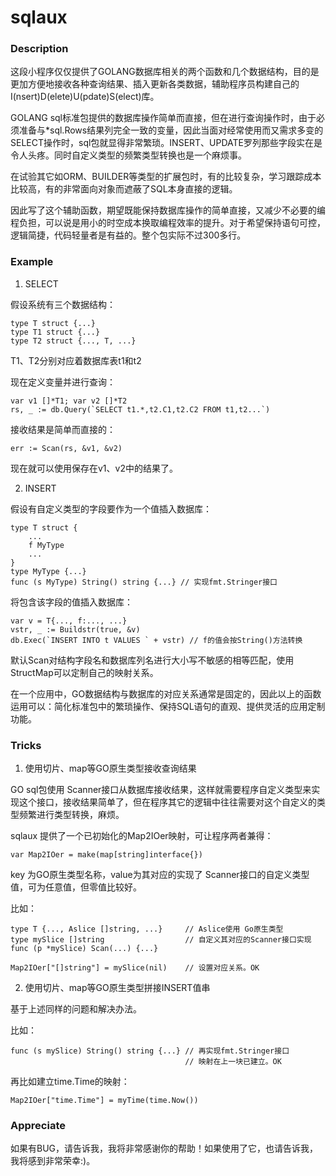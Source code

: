 # sqlaux
### Description
这段小程序仅仅提供了GOLANG数据库相关的两个函数和几个数据结构，目的是更加方便地接收各种查询结果、插入更新各类数据，辅助程序员构建自己的I(nsert)D(elete)U(pdate)S(elect)库。


GOLANG sql标准包提供的数据库操作简单而直接，但在进行查询操作时，由于必须准备与*sql.Rows结果列完全一致的变量，因此当面对经常使用而又需求多变的SELECT操作时，sql包就显得非常繁琐。INSERT、UPDATE罗列那些字段实在是令人头疼。同时自定义类型的频繁类型转换也是一个麻烦事。

在试验其它如ORM、BUILDER等类型的扩展包时，有的比较复杂，学习跟踪成本比较高，有的非常面向对象而遮蔽了SQL本身直接的逻辑。

因此写了这个辅助函数，期望既能保持数据库操作的简单直接，又减少不必要的编程负担，可以说是用小的时空成本换取编程效率的提升。对于希望保持语句可控，逻辑简捷，代码轻量者是有益的。整个包实际不过300多行。

### Example
1. SELECT

假设系统有三个数据结构：

	type T struct {...}
	type T1 struct {...}
	type T2 struct {..., T, ...}

T1、T2分别对应着数据库表t1和t2

现在定义变量并进行查询：

	var v1 []*T1; var v2 []*T2
	rs, _ := db.Query(`SELECT t1.*,t2.C1,t2.C2 FROM t1,t2...`)

接收结果是简单而直接的：

	err := Scan(rs, &v1, &v2)	

现在就可以使用保存在v1、v2中的结果了。

2. INSERT

假设有自定义类型的字段要作为一个值插入数据库：

	type T struct {
		...
		f MyType
		...
	}
	type MyType {...}
	func (s MyType) String() string {...} // 实现fmt.Stringer接口

将包含该字段的值插入数据库：

	var v = T{..., f:..., ...}
	vstr, _ := Buildstr(true, &v)
	db.Exec(`INSERT INTO t VALUES ` + vstr) // f的值会按String()方法转换



默认Scan对结构字段名和数据库列名进行大小写不敏感的相等匹配，使用StructMap可以定制自己的映射关系。

在一个应用中，GO数据结构与数据库的对应关系通常是固定的，因此以上的函数运用可以：简化标准包中的繁琐操作、保持SQL语句的直观、提供灵活的应用定制功能。

### Tricks
1. 使用切片、map等GO原生类型接收查询结果

GO sql包使用 Scanner接口从数据库接收结果，这样就需要程序自定义类型来实现这个接口，接收结果简单了，但在程序其它的逻辑中往往需要对这个自定义的类型频繁进行类型转换，麻烦。

sqlaux 提供了一个已初始化的Map2IOer映射，可让程序两者兼得：

	var Map2IOer = make(map[string]interface{})

key 为GO原生类型名称，value为其对应的实现了 Scanner接口的自定义类型值，可为任意值，但零值比较好。

比如：

	type T {..., Aslice []string, ...}     // Aslice使用 Go原生类型
	type mySlice []string                  // 自定义其对应的Scanner接口实现
	func (p *mySlice) Scan(...) {...}

	Map2IOer["[]string"] = mySlice(nil)    // 设置对应关系。OK

2. 使用切片、map等GO原生类型拼接INSERT值串

基于上述同样的问题和解决办法。

比如：

	func (s mySlice) String() string {...} // 再实现fmt.Stringer接口
	                                       // 映射在上一块已建立。OK

再比如建立time.Time的映射：

	Map2IOer["time.Time"] = myTime(time.Now())

### Appreciate
如果有BUG，请告诉我，我将非常感谢你的帮助！如果使用了它，也请告诉我，我将感到非常荣幸:)。